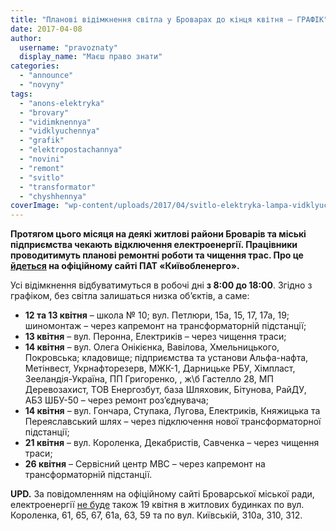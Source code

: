 ```yaml
---
title: "Планові відімкнення світла у Броварах до кінця квітня – ГРАФІК"
date: 2017-04-08
author: 
  username: "pravoznaty"
  display_name: "Маєш право знати"
categories: 
  - "announce"
  - "novyny"
tags: 
  - "anons-elektryka"
  - "brovary"
  - "vidimknennya"
  - "vidklyuchennya"
  - "grafik"
  - "elektropostachannya"
  - "novini"
  - "remont"
  - "svitlo"
  - "transformator"
  - "chyshhennya"
coverImage: "wp-content/uploads/2017/04/svitlo-elektryka-lampa-vidklyuchennya-vidimknennya.jpg"
---
```


**Протягом цього місяця на деякі житлові райони Броварів та міські підприємства чекають відключення електроенергії. Працівники проводитимуть планові ремонтні роботи та чищення трас. Про це [йдеться](http://www.koe.vsei.ua/koe/index.php?page=76&ok=1) на офіційному сайті ПАТ «Київобленерго».**

Усі відімкнення відбуватимуться в робочі дні **з 8:00 до 18:00**. Згідно з графіком, без світла залишаться низка об’єктів, а саме:

- **12 та 13 квітня** – школа № 10; вул. Петлюри, 15а, 15, 17, 17а, 19; шиномонтаж – через капремонт на трансформаторній підстанції;
- **13 квітня** – вул. Перонна, Електриків – через чищення траси;
- **14 квітня** – вул. Олега Онікієнка, Вавілова, Хмельницького, Покровська; кладовище; підприємства та установи Альфа-нафта, Метінвест, Укрнафторезерв, МЖК-1, Дарницьке РБУ, Хімпласт, Зееландія-Україна, ПП Григоренко, , ж\\б Гастелло 28, МП Деревозахист, ТОВ Енергозбут, база Шляховик, Бітунова, РайДУ, АБЗ ШБУ-50 – через ремонт роз’єднувача;
- **14 квітня** – вул. Гончара, Ступака, Лугова, Електриків, Княжицька та Переяславський шлях – через підключення нової трансформаторної підстанції;
- **21 квітня** – вул. Короленка, Декабристів, Савченка – через чищення траси;
- **26 квітня** – Сервісний центр МВС – через капремонт на трансформаторній підстанції.

**UPD.** За повідомленням на офіційному сайті Броварської міської ради, електроенергії [не буде](https://onedrive.live.com/view.aspx?resid=76CC13A1B9E773BD!3824&ithint=file%2cxlsx&app=Excel&authkey=!ADSjyXRyI7CvekY) також 19 квітня в житлових будинках по вул. Короленка, 61, 65, 67, 61а, 63, 59 та по вул. Київській, 310а, 310, 312.
